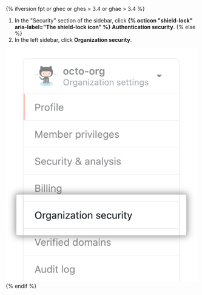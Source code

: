 {% ifversion fpt or ghec or ghes > 3.4 or ghae > 3.4 %}
1. In the "Security" section of the sidebar, click **{% octicon "shield-lock" aria-label="The shield-lock icon" %} Authentication security**.
{% else  %}
1. In the left sidebar, click **Organization security**.

 ![Organization security settings](/assets/images/help/organizations/org-security-settings-tab.png)
{% endif %}
